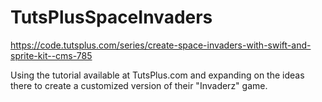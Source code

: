 # TutsPlusSpaceInvaders
https://code.tutsplus.com/series/create-space-invaders-with-swift-and-sprite-kit--cms-785

Using the tutorial available at TutsPlus.com and expanding on the ideas there to create a customized version of their "Invaderz" game.
